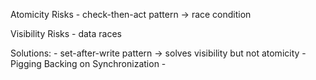 Atomicity Risks
    - check-then-act pattern -> race condition


Visibility Risks
    - data races


Solutions:
    - set-after-write pattern -> solves visibility but not atomicity
    - Pigging Backing on Synchronization
    - 